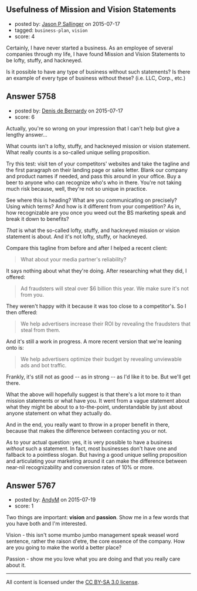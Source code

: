 ## Usefulness of Mission and Vision Statements

- posted by: [Jason P Sallinger](https://stackexchange.com/users/2099565/jason-p-sallinger) on 2015-07-17
- tagged: `business-plan`, `vision`
- score: 4

Certainly, I have never started a business.  As an employee of several companies through my life, I have found Mission and Vision Statements to be lofty, stuffy, and hackneyed.

Is it possible to have any type of business without such statements?  Is there an example of every type of business without these?  (i.e. LLC, Corp., etc.)


## Answer 5758

- posted by: [Denis de Bernardy](https://stackexchange.com/users/182468/denis-de-bernardy) on 2015-07-17
- score: 6

Actually, you're so wrong on your impression that I can't help but give a lengthy answer...

What counts isn't a lofty, stuffy, and hackneyed mission or vision statement. What really counts is a so-called unique selling proposition.

Try this test: visit ten of your competitors' websites and take the tagline and the first paragraph on their landing page or sales letter. Blank our company and product names if needed, and pass this around in your office. Buy a beer to anyone who can recognize who's who in there. You're not taking much risk because, well, they're not so unique in practice.

See where this is heading? What are you communicating on precisely? Using which terms? And how is it different from your competition? As in, how recognizable are you once you weed out the BS marketing speak and break it down to benefits?

*That* is what the so-called lofty, stuffy, and hackneyed mission or vision statement is about. And it's not  lofty, stuffy, or hackneyed.

Compare this tagline from before and after I helped a recent client:

> What about your media partner's reliability?

It says nothing about what they're doing. After researching what they did, I offered:

> Ad fraudsters will steal over $6 billion this year. We make sure it's not from you.

They weren't happy with it because it was too close to a competitor's. So I then offered:

> We help advertisers increase their ROI by revealing the fraudsters that steal from them.

And it's still a work in progress. A more recent version that we're leaning onto is:

> We help advertisers optimize their budget by revealing unviewable ads and bot traffic.

Frankly, it's still not as good -- as in strong -- as I'd like it to be. But we'll get there.

What the above will hopefully suggest is that there's a lot more to it than mission statements or what have you. It went from a vague statement about what they might be about to a to-the-point, understandable by just about anyone statement on what they actually do.

And in the end, you really want to throw in a proper benefit in there, because that makes the difference between contacting you or not.

As to your actual question: yes, it is very possible to have a business *without* such a statement. In fact, most businesses don't have one and fallback to a pointless slogan. But having a good unique selling proposition and articulating your marketing around it can make the difference between near-nil recognizability and conversion rates of 10% or more.


## Answer 5767

- posted by: [AndyM](https://stackexchange.com/users/6787/andym) on 2015-07-19
- score: 1

Two things are important: **vision** and **passion**. Show me in a few words that you have both and I'm interested.

Vision - this isn't some mumbo jumbo management speak weasel word sentence, rather the raison d'etre, the core essence of the company. How are you going to make the world a better place?

Passion - show me you love what you are doing and that you really care about it.



---

All content is licensed under the [CC BY-SA 3.0 license](https://creativecommons.org/licenses/by-sa/3.0/).
